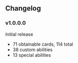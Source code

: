 ## Changelog
### v1.0.0.0
Initial release
* 71 obtainable cards, 114 total
* 38 custom abilities
* 13 special abilities
